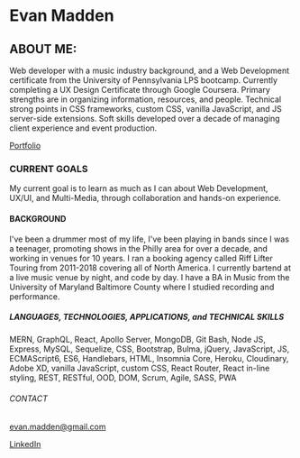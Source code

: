 # Evan Madden

## ABOUT ME:
Web developer with a music industry background, and a Web Development certificate from the University of Pennsylvania LPS bootcamp. Currently completing a UX Design Certificate through Google Coursera. Primary strengths are in organizing information, resources, and people. Technical strong points in CSS frameworks, custom CSS, vanilla JavaScript, and JS server-side extensions. Soft skills developed over a decade of managing client experience and event production.

[Portfolio](https://evmad.github.io/portfolio-one/)



### CURRENT GOALS

My current goal is to learn as much as I can about Web Development, UX/UI, and Multi-Media, through collaboration and hands-on experience.

#### BACKGROUND

I've been a drummer most of my life, I've been playing in bands since I was a teenager, promoting shows in the Philly area for over a decade, and working in venues for 10 years. I ran a booking agency called Riff Lifter Touring from 2011-2018 covering all of North America. I currently bartend at a live music venue by night, and code by day. I have a BA in Music from the University of Maryland Baltimore County where I studied recording and performance.

##### LANGUAGES, TECHNOLOGIES, APPLICATIONS, and TECHNICAL SKILLS

MERN, GraphQL, React, Apollo Server, MongoDB, Git Bash, Node JS, Express, MySQL, Sequelize, CSS, Bootstrap, Bulma, jQuery, JavaScript, JS, ECMAScript6, ES6, Handlebars, HTML, Insomnia Core, Heroku, Cloudinary, Adobe XD, vanilla JavaScript, custom CSS, React Router, React in-line styling, REST, RESTful, OOD, DOM, Scrum, Agile, SASS, PWA

###### CONTACT

evan.madden@gmail.com

[LinkedIn](https://www.linkedin.com/in/evan-madden-923474211/)

